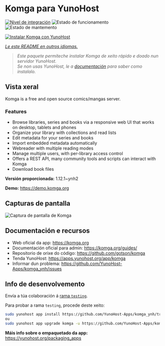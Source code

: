 <!--
NOTA: Este README foi creado automáticamente por <https://github.com/YunoHost/apps/tree/master/tools/readme_generator>
NON debe editarse manualmente.
-->

# Komga para YunoHost

[![Nivel de integración](https://dash.yunohost.org/integration/komga.svg)](https://dash.yunohost.org/appci/app/komga) ![Estado de funcionamento](https://ci-apps.yunohost.org/ci/badges/komga.status.svg) ![Estado de mantemento](https://ci-apps.yunohost.org/ci/badges/komga.maintain.svg)

[![Instalar Komga con YunoHost](https://install-app.yunohost.org/install-with-yunohost.svg)](https://install-app.yunohost.org/?app=komga)

*[Le este README en outros idiomas.](./ALL_README.md)*

> *Este paquete permíteche instalar Komga de xeito rápido e doado nun servidor YunoHost.*  
> *Se non usas YunoHost, le a [documentación](https://yunohost.org/install) para saber como instalalo.*

## Vista xeral

Komga is a free and open source comics/mangas server.

### Features

- Browse libraries, series and books via a responsive web UI that works on desktop, tablets and phones
- Organize your library with collections and read lists
- Edit metadata for your series and books
- Import embedded metadata automatically
- Webreader with multiple reading modes
- Manage multiple users, with per-library access control
- Offers a REST API, many community tools and scripts can interact with Komga
- Download book files


**Versión proporcionada:** 1.12.1~ynh2

**Demo:** <https://demo.komga.org>

## Capturas de pantalla

![Captura de pantalla de Komga](./doc/screenshots/home.png)

## Documentación e recursos

- Web oficial da app: <https://komga.org>
- Documentación oficial para admin: <https://komga.org/guides/>
- Repositorio de orixe do código: <https://github.com/gotson/komga>
- Tenda YunoHost: <https://apps.yunohost.org/app/komga>
- Informar dun problema: <https://github.com/YunoHost-Apps/komga_ynh/issues>

## Info de desenvolvemento

Envía a túa colaboración á [rama `testing`](https://github.com/YunoHost-Apps/komga_ynh/tree/testing).

Para probar a rama `testing`, procede deste xeito:

```bash
sudo yunohost app install https://github.com/YunoHost-Apps/komga_ynh/tree/testing --debug
ou
sudo yunohost app upgrade komga -u https://github.com/YunoHost-Apps/komga_ynh/tree/testing --debug
```

**Máis info sobre o empaquetado da app:** <https://yunohost.org/packaging_apps>
